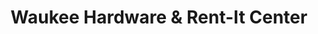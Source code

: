 ---
title: "Waukee Hardware & Rent-It Center"
url: /waukee/waukee-hardware-and-rent-it-center/
shop: hardware
---